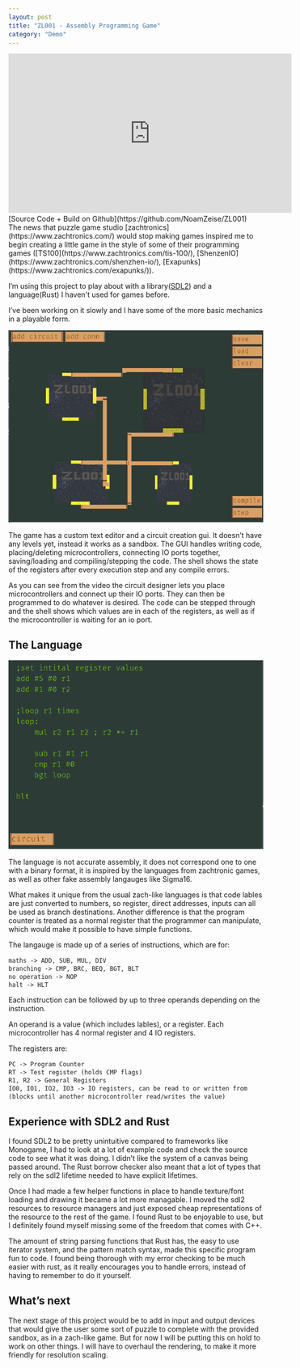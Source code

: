 ```yaml
---
layout: post
title: "ZL001 - Assembly Programming Game"
category: "Demo"
---
```


<iframe width="560" height="315" src="https://www.youtube.com/embed/lzEfdocz_m0" title="YouTube video player" frameborder="0" allow="accelerometer; autoplay; clipboard-write; encrypted-media; gyroscope; picture-in-picture; web-share" allowfullscreen></iframe>

<br>
[Source Code + Build on Github](https://github.com/NoamZeise/ZL001)
<br>
The news that puzzle game studio [zachtronics](https://www.zachtronics.com/) would stop making games inspired me to begin 
creating a little game in the style of some of their programming games ([TS100](https://www.zachtronics.com/tis-100/), [ShenzenIO](https://www.zachtronics.com/shenzhen-io/), [Exapunks](https://www.zachtronics.com/exapunks/)).

I’m using this project to play about with a library([SDL2](https://github.com/Rust-SDL2/rust-sdl2)) and a language(Rust) I haven't used for games before. 

<!-- more -->

I’ve been working on it slowly and I have some of the more basic mechanics 
in a playable form.

<img src="/assets/img/posts/ZL001Old/zl001-ss.png">

The game has a custom text editor and a circuit creation gui. It doesn’t have any levels yet, 
instead it works as a sandbox. 
The GUI handles writing code, placing/deleting microcontrollers,
connecting IO ports together, saving/loading and compiling/stepping the code. 
The shell shows the state of the registers after every execution step and any compile errors.


As you can see from the video the circuit designer lets you place microcontrollers and connect up 
their IO ports. They can then be programmed to do whatever is desired. 
The code can be stepped through and the shell shows which values are in each of the registers,
as well as if the microcontroller is waiting for an io port.

## The Language

<img src="/assets/img/posts/ZL001Old/zlo001-ss2.png">

The language is not accurate assembly, it does not correspond one to one with a binary format, it is inspired by the languages from zachtronic games, as well as other fake assembly langauges like Sigma16.

What makes it unique from the usual zach-like languages is that code lables are just converted to numbers, so register, direct addresses, inputs can all be used as branch destinations. Another difference is that the program counter is treated as a normal register that the programmer can manipulate, which would make it possible to have simple functions.


The langauge is made up of a series of instructions, which are for:

    maths -> ADD, SUB, MUL, DIV
    branching -> CMP, BRC, BEQ, BGT, BLT
    no operation -> NOP
    halt -> HLT

Each instruction can be followed by up to three operands depending on the instruction.

An operand is a value (which includes lables), or a register. Each microcontroller has 4 normal register and 4 IO registers.

The registers are:

    PC -> Program Counter
    RT -> Test register (holds CMP flags)
    R1, R2 -> General Registers
    IO0, IO1, IO2, IO3 -> IO registers, can be read to or written from (blocks until another microcontroller read/writes the value)
	
	
## Experience with SDL2 and Rust

I found SDL2 to be pretty unintuitive compared to frameworks like Monogame, I had to look at a lot of example code and check the source code to see what it was doing. I didn’t like the system of a canvas being passed around. The Rust borrow checker also meant that a lot of types that rely on the sdl2 lifetime needed to have explicit lifetimes.

Once I had made a few helper functions in place to handle texture/font loading and drawing it became a lot more managable. I moved the sdl2 resources to resource managers and just exposed cheap representations of the resource to the rest of the game. I found Rust to be enjoyable to use, but I definitely found myself missing some of the freedom that comes with C++.

The amount of string parsing functions that Rust has, the easy to use iterator system, and the pattern match syntax, made this specific program fun to code. I found being thorough with my error checking to be much easier with rust, as it really encourages you to handle errors, instead of having to remember to do it yourself.


## What’s next

The next stage of this project would be to add in input and output devices that would give the user some sort of puzzle to complete with the provided sandbox, as in a zach-like game. But for now I will be putting this on hold to work on other things. I will have to overhaul the rendering, to make it more friendly for resolution scaling. 
